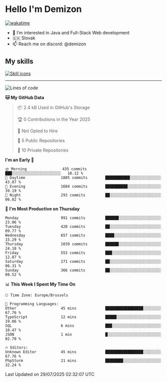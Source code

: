 # Hello I'm Demizon
[![wakatime](https://wakatime.com/badge/user/6ad1949f-d6d7-44f9-9eee-c35e54cc499b.svg)](https://wakatime.com/@6ad1949f-d6d7-44f9-9eee-c35e54cc499b)
- 👀 I’m interested in Java and Full-Stack Web development
- 🇸🇰 Slovak
- 📫 Reach me on discord: @demizon

## My skills
[![Skill icons](https://skillicons.dev/icons?i=java,js,ts,html,css,react,nextjs,tailwind,supabase,py,git,docker,linux,mysql,postgres,mongo&theme=dark)](https://github.com/Demizon3433)

---

<!--START_SECTION:waka-->
![Lines of code](https://img.shields.io/badge/From%20Hello%20World%20I%27ve%20Written-1.3%20million%20lines%20of%20code-blue)

**🐱 My GitHub Data** 

> 📦 2.4 kB Used in GitHub's Storage 
 > 
> 🏆 0 Contributions in the Year 2025
 > 
> 🚫 Not Opted to Hire
 > 
> 📜 5 Public Repositories 
 > 
> 🔑 10 Private Repositories 
 > 
**I'm an Early 🐤** 

```text
🌞 Morning                435 commits         ███░░░░░░░░░░░░░░░░░░░░░░   10.12 % 
🌆 Daytime                1885 commits        ███████████░░░░░░░░░░░░░░   43.87 % 
🌃 Evening                1684 commits        ██████████░░░░░░░░░░░░░░░   39.19 % 
🌙 Night                  293 commits         ██░░░░░░░░░░░░░░░░░░░░░░░   06.82 % 
```
📅 **I'm Most Productive on Thursday** 

```text
Monday                   991 commits         ██████░░░░░░░░░░░░░░░░░░░   23.06 % 
Tuesday                  420 commits         ██░░░░░░░░░░░░░░░░░░░░░░░   09.77 % 
Wednesday                657 commits         ████░░░░░░░░░░░░░░░░░░░░░   15.29 % 
Thursday                 1039 commits        ██████░░░░░░░░░░░░░░░░░░░   24.18 % 
Friday                   553 commits         ███░░░░░░░░░░░░░░░░░░░░░░   12.87 % 
Saturday                 271 commits         ██░░░░░░░░░░░░░░░░░░░░░░░   06.31 % 
Sunday                   366 commits         ██░░░░░░░░░░░░░░░░░░░░░░░   08.52 % 
```


📊 **This Week I Spent My Time On** 

```text
🕑︎ Time Zone: Europe/Brussels

💬 Programming Languages: 
Other                    45 mins             █████████████████░░░░░░░░   67.76 % 
TypeScript               12 mins             █████░░░░░░░░░░░░░░░░░░░░   19.06 % 
SQL                      6 mins              ███░░░░░░░░░░░░░░░░░░░░░░   10.47 % 
JSON                     1 min               █░░░░░░░░░░░░░░░░░░░░░░░░   02.70 % 

🔥 Editors: 
Unknown Editor           45 mins             █████████████████░░░░░░░░   67.76 % 
PhpStorm                 21 mins             ████████░░░░░░░░░░░░░░░░░   32.24 % 
```


 Last Updated on 29/07/2025 02:32:07 UTC
<!--END_SECTION:waka-->
